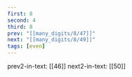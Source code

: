 ```yaml
---
first: 8
second: 4
third: 8
prev: "[[many_digits/8/47]]"
next: "[[many_digits/8/49]]"
tags: [even]
---
```

prev2-in-text: [[46]]
next2-in-text: [[50]]
